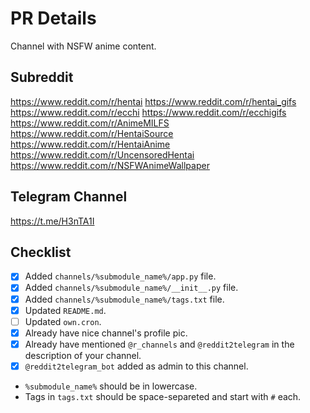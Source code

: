 # PR Details
Channel with NSFW anime content.

## Subreddit

https://www.reddit.com/r/hentai
https://www.reddit.com/r/hentai_gifs
https://www.reddit.com/r/ecchi
https://www.reddit.com/r/ecchigifs
https://www.reddit.com/r/AnimeMILFS
https://www.reddit.com/r/HentaiSource
https://www.reddit.com/r/HentaiAnime
https://www.reddit.com/r/UncensoredHentai
https://www.reddit.com/r/NSFWAnimeWallpaper

## Telegram Channel

https://t.me/H3nTA1I

## Checklist

- [x] Added `channels/%submodule_name%/app.py` file.
- [x] Added `channels/%submodule_name%/__init__.py` file.
- [x] Added `channels/%submodule_name%/tags.txt` file.
- [x] Updated `README.md`.
- [ ] Updated `own.cron`.
- [x] Already have nice channel's profile pic.
- [x] Already have mentioned `@r_channels` and `@reddit2telegram` in the description of your channel.
- [x] `@reddit2telegram_bot` added as admin to this channel.

* `%submodule_name%` should be in lowercase.
* Tags in `tags.txt` should be space-separeted and start with `#` each.

